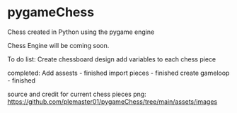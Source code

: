 # pygameChess
Chess created in Python using the pygame engine

Chess Engine will be coming soon.

To do list: 
	Create chessboard design
	add variables to each chess piece
 
completed:
	Add assests - finished
	import pieces - finished
	create gameloop - finished

source and credit for current chess pieces png:
https://github.com/plemaster01/pygameChess/tree/main/assets/images


